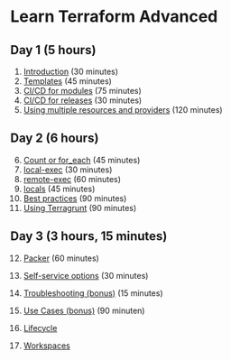 # Learn Terraform Advanced

## Day 1 (5 hours)

1. [Introduction](introduction) (30 minutes)
2. [Templates](templates.md) (45 minutes)
3. [CI/CD for modules](cicd-for-modules.md) (75 minutes)
4. [CI/CD for releases](cicd-for-releases.md) (30 minutes)
5. [Using multiple resources and providers](multiple-resources.md) (120 minutes)

## Day 2 (6 hours)

6. [Count or for_each](count_or_for_each.md) (45 minutes)
7. [local-exec](local-exec.md) (30 minutes)
8. [remote-exec](remote-exec.md) (60 minutes)
9. [locals](local-values.md) (45 minutes)
10. [Best practices](best-practices.md) (90 minutes)
11. [Using Terragrunt](terragrunt.md) (90 minutes)

## Day 3 (3 hours, 15 minutes)

12. [Packer](packer.md) (60 minutes)
13. [Self-service options](self-service.md) (30 minutes)
14. [Troubleshooting (bonus)](troubleshooting.md) (15 minutes)
15. [Use Cases (bonus)](../BASIC/use-cases.md) (90 minuten)

1. [Lifecycle](lifecycle.md)
2. [Workspaces](workspaces.md)
